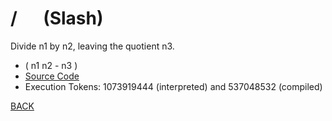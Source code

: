 # / &emsp; (Slash)
Divide n1 by n2, leaving the quotient n3.
* ( n1 n2 - n3 )
* [Source Code](../words/core/Slash.cs)
* Execution Tokens: 1073919444 (interpreted) and 537048532 (compiled)


[BACK](builtins.md#Slash)
